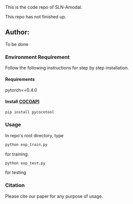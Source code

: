 This is the code repo of SLN-Amodal.

This repo has not finished up. 

## Author: 

To be done

### Environment Requirement

Follow the following instructions for step by step installation.

#### Requirements

pytorch==0.4.0


#### Install [COCOAPI](https://github.com/cocodataset/cocoapi)
```bash
pip install pycocotool
```
<!-- We use [COCOAPI](https://github.com/cocodataset/cocoapi) to fetch data when experimenting with COCO. The installation for python api could be briefly stated as :

- Go to [COCOAPI](https://github.com/cocodataset/cocoapi) to clone the repo. 

- Type

  ```bash
  make
  ```

  in [pythonAPI](https://github.com/cocodataset/cocoapi/tree/master/PythonAPI) to compile.

- Link the api to root file directory

```bash
ln -s ./cocoapi/PythonAPI/pycocotools ./pycocotools
```
 -->


### Usage

In repo's root directory, type

```bash
python exp_train.py 
```

for training.

```bash
python exp_test.py
```

for testing



### Citation

Please cite our paper for any purpose of usage.


